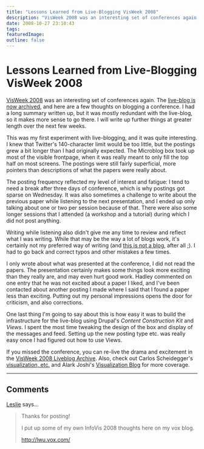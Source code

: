 ```yaml
---
title: "Lessons Learned from Live-Blogging VisWeek 2008"
description: "VisWeek 2008 was an interesting set of conferences again. The live-blog is now archived, and here are a few thoughts on blogging a conference. I had a long summary written up, but it was mostly redundant with the live-blog, so it makes more sense to go there. I will write up further things at greater length over the next few weeks."
date: 2008-10-27 23:10:43
tags: 
featuredImage: 
outline: false
---
```


# Lessons Learned from Live-Blogging VisWeek 2008

<a href="http://vis.computer.org/VisWeek2008/index.html">VisWeek 2008</a> was an interesting set of conferences again. The <a href="/events/visweek2008">live-blog is now archived</a>, and here are a few thoughts on blogging a conference. I had a long summary written up, but it was mostly redundant with the live-blog, so it makes more sense to go there. I will write up further things at greater length over the next few weeks.

This was my first experiment with live-blogging, and it was quite interesting. I knew that Twitter's 140-character limit would be too little, but the postings grew a bit longer than I had originally expected. The Microblog box took up most of the visible frontpage, when it was really meant to only fill the top half on most screens. The postings were still fairly superficial, more pointers than descriptions of what the papers were really about.

The posting frequency reflected my level of interest and fatigue: I tend to need a break after three days of conference, which is why postings got sparse on Wednesday. It was also sometimes a challenge to write about the previous paper while listening to the next presentation, and I ended up only talking about one or two per session because of that. There were also some longer sessions that I attended (a workshop and a tutorial) during which I did not post anything.

Writing while listening also didn't give me any time to review and reflect what I was writing. While that may be the way a lot of blogs work, it's certainly not my preferred way of writing (and <a href="/blog/2008/two-years-of-eagereyes">this is not a blog</a>, after all ;). I had to go back and correct typos and other mistakes a few times.

I only wrote about what was presented at the conference, I did not read the papers. The presentation certainly makes some things look more exciting than they really are, and may even hurt good work. Hadley commented on one entry that he was not excited about a paper I liked, and I've been contacted about another posting I made where I said that I found a paper less than exciting. Putting out my personal impressions opens the door for criticism, and also corrections.

One last thing I'm going to say about this is how easy it was to build the infrastructure for the live-blog using Drupal's <em>Content Construction Kit</em> and <em>Views</em>. I spent the most time tweaking the design of the box and display of the messages and feed. Setting up the new posting type etc. was really easy once I had figured out how to use Views.

If you missed the conference, you can re-live the drama and excitement in the <a href="/events/visweek2008">VisWeek 2008 Liveblog Archive</a>. Also, check out Carlos Scheidegger's <a href="http://carlosscheidegger.wordpress.com/">visualization, etc.</a> and Alark Joshi's <a href="http://visualizeit.wordpress.com/">Visualization Blog</a> for more coverage.


<PostedBy />


<aside class="comments">

---
## Comments

<a href="http://lwu.vox.com/" rel="nofollow noopener" target="_blank">Leslie</a> says…
>	Thanks for posting!
>	
>	I put up some of my own InfoVis 2008 thoughts here on my vox blog.
>	
>	http://lwu.vox.com/

</aside>

